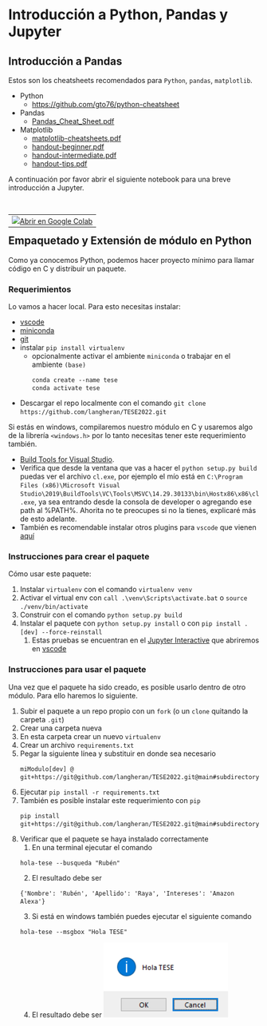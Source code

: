 # Introducción a Python, Pandas y Jupyter

## Introducción a Pandas

Estos son los cheatsheets recomendados para `Python`, `pandas`, `matplotlib`. 

- Python
  - https://github.com/gto76/python-cheatsheet
- Pandas
  - [Pandas_Cheat_Sheet.pdf](./docs/Pandas_Cheat_Sheet.pdf)
- Matplotlib
  - [matplotlib-cheatsheets.pdf](./docs/matplotlib-cheatsheets.pdf)
  - [handout-beginner.pdf](./docs/handout-beginner.pdf)
  - [handout-intermediate.pdf](./docs/handout-intermediate.pdf)
  - [handout-tips.pdf](./docs/handout-tips.pdf)

A continuación por favor abrir el siguiente notebook para una breve introducción a Jupyter.

<br/>
<div class="devsite-table-wrapper"><table class="tfo-notebook-buttons" align="left">
<td><a target="_blank" href="https://colab.research.google.com/github/langheran/TESE2022/blob/main/intro.ipynb">
<img src="https://www.tensorflow.org/images/colab_logo_32px.png">Abrir en Google Colab</a></td>
</table></div>
<br/>

## Empaquetado y Extensión de módulo en Python

Como ya conocemos Python, podemos hacer proyecto mínimo para llamar código en C y distribuir un paquete.

### Requerimientos

Lo vamos a hacer local. Para esto necesitas instalar:

- [vscode](https://code.visualstudio.com/download)
- [miniconda](https://docs.conda.io/en/latest/miniconda.html)
- [git](https://github.com/git-guides/install-git)
- instalar `pip install virtualenv`
  - opcionalmente activar el ambiente `miniconda` o trabajar en el ambiente `(base)`
    ```
    conda create --name tese
    conda activate tese
    ```
- Descargar el repo localmente con el comando `git clone https://github.com/langheran/TESE2022.git`

Si estás en windows, compilaremos nuestro módulo en C y usaremos algo de la librería `<windows.h>` por lo tanto necesitas tener este requerimiento también.

- [Build Tools for Visual Studio](http://download.microsoft.com/download/5/F/7/5F7ACAEB-8363-451F-9425-68A90F98B238/visualcppbuildtools_full.exe).
- Verifica que desde la ventana que vas a hacer el `python setup.py build` puedas ver el archivo `cl.exe`, por ejemplo el mío está en `C:\Program Files (x86)\Microsoft Visual Studio\2019\BuildTools\VC\Tools\MSVC\14.29.30133\bin\Hostx86\x86\cl.exe`, ya sea entrando desde la consola de developer o agregando ese path al %PATH%. Ahorita no te preocupes si no la tienes, explicaré más de esto adelante.
- También es recomendable instalar otros plugins para `vscode` que vienen [aquí](https://code.visualstudio.com/docs/cpp/config-msvc#_prerequisites)

### Instrucciones para crear el paquete

Cómo usar este paquete:

1. Instalar `virtualenv` con el comando `virtualenv venv`
2. Activar el virtual env con `call .\venv\Scripts\activate.bat` o `source ./venv/bin/activate`
3. Construir con el comando `python setup.py build`
4. Instalar el paquete con `python setup.py install` o con `pip install .[dev] --force-reinstall`
   1. Estas pruebas se encuentran en el [Jupyter Interactive](./test.py) que abriremos en [vscode](http://code.visualstudio.com/docs/python/jupyter-support-py)

### Instrucciones para usar el paquete

Una vez que el paquete ha sido creado, es posible usarlo dentro de otro módulo. Para ello haremos lo siguiente.

1. Subir el paquete a un repo propio con un `fork` (o un `clone` quitando la carpeta `.git`)
2. Crear una carpeta nueva
3. En esta carpeta crear un nuevo `virtualenv`
4. Crear un archivo `requirements.txt`
5. Pegar la siguiente línea y substituir en donde sea necesario
    ```
    miModulo[dev] @ git+https://git@github.com/langheran/TESE2022.git@main#subdirectory=paquete_python
    ```
6. Ejecutar `pip install -r requirements.txt`
7. También es posible instalar este requerimiento con `pip`
    ```
    pip install git+https://git@github.com/langheran/TESE2022.git@main#subdirectory=paquete_python
    ```
8. Verificar que el paquete se haya instalado correctamente
   1. En una terminal ejecutar el comando 
    ```
    hola-tese --busqueda "Rubén"
    ```
   2. El resultado debe ser
    ```
    {'Nombre': 'Rubén', 'Apellido': 'Raya', 'Intereses': 'Amazon Alexa'}
    ```
   3. Si está en windows también puedes ejecutar el siguiente comando
    ```
    hola-tese --msgbox "Hola TESE"
    ```
   4. El resultado debe ser
    ![msgbox](./images/msgbox.png)
